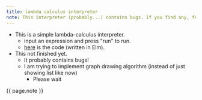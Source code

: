 ```yaml
---
title: lambda calculus interpreter
note: This interpreter (probably...) contains bugs. If you find any, feel free to tell me...
---
```

- This is a simple lambda-calculus interpreter.
  - input an expression and press "run" to run. 
  - [here](https://github.com/sano-jin/lambda.git) is the code (written in Elm). 
- This not finished yet.
  - It probably contains bugs!
  - I am trying to implement graph drawing algorithm (instead of just showing list like now)
    - Please wait
    
<script src="lambda.js"></script>
<div id="myapp"></div>
<p> {{ page.note }} </p>
<script>
  var app = Elm.Main.init({
    node: document.getElementById('myapp')
  });
</script>
